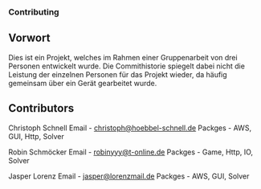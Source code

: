 ### Contributing

## Vorwort
Dies ist ein Projekt, welches im Rahmen einer Gruppenarbeit von drei Personen entwickelt wurde. Die Commithistorie spiegelt dabei nicht die Leistung der einzelnen Personen für das Projekt wieder,
da häufig gemeinsam über ein Gerät gearbeitet wurde.

## Contributors
Christoph Schnell
Email   -   christoph@hoebbel-schnell.de
Packges -   AWS, GUI, Http, Solver

Robin Schmöcker
Email   -   robinyyy@t-online.de
Packges -   Game, Http, IO, Solver

Jasper Lorenz
Email   -   jasper@lorenzmail.de
Packges -   AWS, GUI, Solver 
